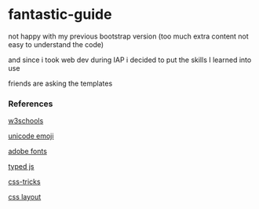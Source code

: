 # fantastic-guide

not happy with my previous bootstrap version (too much extra content not easy to understand the code)

and since i took web dev during IAP i decided to put the skills I learned into use

friends are asking the templates

### References

[w3schools](https://www.w3schools.com/howto/)

[unicode emoji](https://unicode.org/emoji/charts/full-emoji-list.html)

[adobe fonts](https://fonts.adobe.com)

[typed js](https://mattboldt.com/demos/typed-js/)

[css-tricks](https://css-tricks.com)

[css layout](https://csslayout.io)
